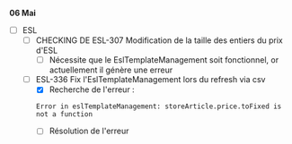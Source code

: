 **06 Mai**
- [ ] ESL
    - [ ] CHECKING DE ESL-307 Modification de la taille des entiers du prix d'ESL
        - [ ] Nécessite que le EslTemplateManagement soit fonctionnel, or actuellement il génère une erreur
    - [ ] ESL-336 Fix l'EslTemplateManagement lors du refresh via csv
        - [x] Recherche de l'erreur : 
        ```
        Error in eslTemplateManagement: storeArticle.price.toFixed is not a function
        ```
        - [ ] Résolution de l'erreur